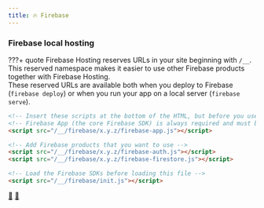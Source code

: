 ```yaml
---
title: 🔥 Firebase
---
```


### Firebase local hosting

???+ quote
	Firebase Hosting reserves URLs in your site beginning with `/__`. This reserved namespace makes it easier to use other Firebase products together with Firebase Hosting.  
	These reserved URLs are available both when you deploy to Firebase (`firebase deploy`) or when you run your app on a local server (`firebase serve`).

```html
<!-- Insert these scripts at the bottom of the HTML, but before you use any Firebase services -->
<!-- Firebase App (the core Firebase SDK) is always required and must be listed first -->
<script src="/__/firebase/x.y.z/firebase-app.js"></script>

<!-- Add Firebase products that you want to use -->
<script src="/__/firebase/x.y.z/firebase-auth.js"></script>
<script src="/__/firebase/x.y.z/firebase-firestore.js"></script>

<!-- Load the Firebase SDKs before loading this file -->
<script src="/__/firebase/init.js"></script>
```

[🔗](https://firebase.google.com/docs/hosting/reserved-urls) [🔗](https://firebase.blog/posts/2017/04/easier-configuration-for-firebase-on-web)
